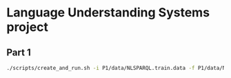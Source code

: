# Language Understanding Systems project

## Part 1

```bash
./scripts/create_and_run.sh -i P1/data/NLSPARQL.train.data -f P1/data/NLSPARQL.train.feats.txt -t P1/data/NLSPARQL.test.data -s nofeats -b generated/nofeats -e P1/scripts/conlleval.pl -n
```